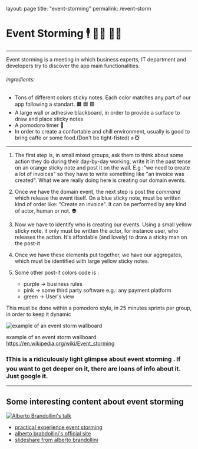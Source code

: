 layout: page
title: "event-storming"
permalink: /event-storm

# Event Storming 🕴️ 🧑‍💼 👨‍💻
--- 
Event storming is a meeting in which business experts, IT department and developers try to discover the app main functionalities.

###### ingredients:
- Tons of different colors sticky notes. Each color matches any part of our app following a standart.  🟧 🟦 🟪
- A large wall or adhesive blackboard, in order to provide a surface to draw and place sticky notes 
- A pomodoro timer 🍅
- In order to create a confortable and chill environment, usually is good to bring caffe or some food.(Don't be tight-fisted) ✊ ❎

_______
1. The first step is, in small mixed groups, ask them to think about some action they do during their day-by-day working, write it in the past tense on an orange sticky note and post it on the wall. E.g :"we need to create a lot of invoices" so they have to write something like "an invoice was created".
What we are really doing here is creating our domain events. 

2. Once we have the domain event, the next step is post the _command_ which release the event itself. On a blue sticky note, must be written kind of order like:
"Create an invoice". It can be performed by any kind of actor, human or not. 👽

3. Now we have to identify who is creating our events. Using a small yellow sticky note, it only must be written the actor, for instance user, who releases the action. It's affordable (and lovely) to draw a sticky man on the post-it

4. Once we have these elements put together, we have our aggregates, which must be identified with large yellow sticky notes.

5. Some other post-it colors code is :
    - purple -> business rules
    - pink -> some third party software e.g.: any payment platform
    - green -> User's view 

This must be done within a pomodoro style, in 25 minutes sprints per group, in order to keep it dynamic

![example of an event storm wallboard](https://github.com/jmiquis/TFG-Theoretical/blob/master/docs/images/Event_Storming_example_process.jpg)

example of an event storm wallboard https://en.wikipedia.org/wiki/Event_storming

### ❗This is a ridiculously light glimpse about event storming . If you want to get deeper on it, there are loans of info about it. Just google it.

---

## Some interesting content about event storming


[![Alberto Brandollini's talk](http://img.youtube.com/vi/mLXQIYEwK24/0.jpg)](http://www.youtube.com/watch?v=mLXQIYEwK24 "video")


- [practical experience event storming](https://medium.com/@springdo/a-facilitators-recipe-for-event-storming-941dcb38db0d)
- [alberto brabdollini's official site](https://www.eventstorming.com/)
- [slideshare from alberto brandollini](https://es.slideshare.net/ziobrando)
